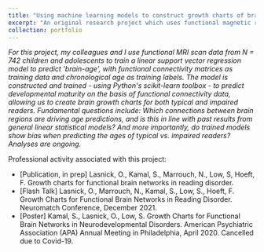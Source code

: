 ```yaml
---
title: "Using machine learning models to construct growth charts of brain development, and to help identify functional brain network abnormality in dyslexia"
excerpt: "An original research project which uses functional magnetic resonance imaging (fMRI) scans from children ages 6-13, taken during a naturalistic movie-watching paradigm, and constructs brain growth charts derived from functional connectivity matrices.<br/><img src='/images/PortfolioItem2.png' alt='drawing' width='500'>"
collection: portfolio
---
```


*For this project, my colleagues and I use functional MRI scan data from N = 742 children and adolescents to train a linear support vector regression model to predict 'brain-age', with functional connectivity matrices as training data and chronological age as training labels. The model is constructed and trained - using Python's scikit-learn toolbox - to predict developmental maturity on the basis of functional connectivity data, allowing us to create brain growth charts for both typical and impaired readers. Fundamental questions include: Which connections between brain regions are driving age predictions, and is this in line with past results from general linear statistical models? And more importantly, do trained models show bias when predicting the ages of typical vs. impaired readers? Analyses are ongoing.*

Professional activity associated with this project:
* [Publication, in prep] Lasnick, O., Kamal, S., Marrouch, N., Low, S, Hoeft, F. Growth charts for functional brain networks in reading disorder. 
* [Flash Talk] Lasnick, O., Marrouch, N., Kamal, S., Low, S., Hoeft, F. Growth Charts for Functional Brain Networks in Reading Disorder. Neuromatch Conference, December 2021.
* [Poster] Kamal, S., Lasnick, O., Low, S. Growth Charts for Functional Brain Networks in Neurodevelopmental Disorders. American Psychiatric Association (APA) Annual Meeting in Philadelphia, April 2020. Cancelled due to Covid-19.
